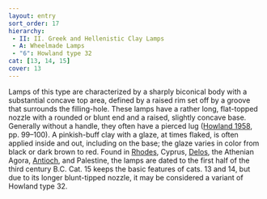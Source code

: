 ```yaml
---
layout: entry
sort_order: 17
hierarchy:
 - II: II. Greek and Hellenistic Clay Lamps
 - A: Wheelmade Lamps
 - "6": Howland type 32
cat: [13, 14, 15]
cover: 13
---
```


Lamps of this type are characterized by a sharply biconical body with a substantial concave top area, defined by a raised rim set off by a groove that surrounds the filling-hole. These lamps have a rather long, flat-topped nozzle with a rounded or blunt end and a raised, slightly concave base. Generally without a handle, they often have a pierced lug (<a href='../../bibliography/#howland-1958'>Howland 1958</a>, pp. 99–100). A pinkish-buff clay with a glaze, at times flaked, is often applied inside and out, including on the base; the glaze varies in color from black or dark brown to red. Found in <a href='../../map/#loc_590031'>Rhodes</a>, Cyprus, <a href='../../map/#loc_599588'>Delos</a>, the Athenian Agora, <a href='../../map/#loc_609307'>Antioch</a>, and Palestine, the lamps are dated to the first half of the third century B.C. Cat. 15 keeps the basic features of cats. 13 and 14, but due to its longer blunt-tipped nozzle, it may be considered a variant of Howland type 32.
